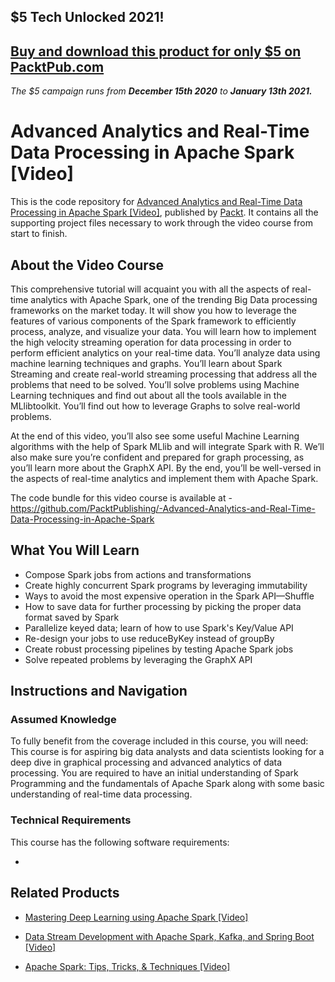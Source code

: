 ## $5 Tech Unlocked 2021!
[Buy and download this product for only $5 on PacktPub.com](https://www.packtpub.com/)
-----
*The $5 campaign         runs from __December 15th 2020__ to __January 13th 2021.__*

# Advanced Analytics and Real-Time Data Processing in Apache Spark [Video]
This is the code repository for [Advanced Analytics and Real-Time Data Processing in Apache Spark [Video]](https://www.packtpub.com/big-data-and-business-intelligence/advanced-analytics-and-real-time-data-processing-apache-spark-vid?utm_source=github&utm_medium=repository&utm_campaign=9781787282032), published by [Packt](https://www.packtpub.com/?utm_source=github). It contains all the supporting project files necessary to work through the video course from start to finish.
## About the Video Course
This comprehensive tutorial will acquaint you with all the aspects of real-time analytics with Apache Spark, one of the trending Big Data processing frameworks on the market today. It will show you how to leverage the features of various components of the Spark framework to efficiently process, analyze, and visualize your data.
You will learn how to implement the high velocity streaming operation for data processing in order to perform efficient analytics on your real-time data. You’ll analyze data using machine learning techniques and graphs. You’ll learn about Spark Streaming and create real-world streaming processing that address all the problems that need to be solved. You’ll solve problems using Machine Learning techniques and find out about all the tools available in the MLlibtoolkit. You’ll find out how to leverage Graphs to solve real-world problems.

At the end of this video, you’ll also see some useful Machine Learning algorithms with the help of Spark MLlib and will integrate Spark with R. We’ll also make sure you’re confident and prepared for graph processing, as you’ll learn more about the GraphX API. By the end, you’ll be well-versed in the aspects of real-time analytics and implement them with Apache Spark.

The code bundle for this video course is available at - https://github.com/PacktPublishing/-Advanced-Analytics-and-Real-Time-Data-Processing-in-Apache-Spark

<H2>What You Will Learn</H2>
<DIV class=book-info-will-learn-text>
<UL>
<LI>Compose Spark jobs from actions and transformations 
<LI>Create highly concurrent Spark programs by leveraging immutability 
<LI>Ways to avoid the most expensive operation in the Spark API—Shuffle 
<LI>How to save data for further processing by picking the proper data format saved by Spark 
<LI>Parallelize keyed data; learn of how to use Spark's Key/Value API 
<LI>Re-design your jobs to use reduceByKey instead of groupBy 
<LI>Create robust processing pipelines by testing Apache Spark jobs 
<LI>Solve repeated problems by leveraging the GraphX API </LI></UL></DIV>

## Instructions and Navigation
### Assumed Knowledge
To fully benefit from the coverage included in this course, you will need:<br/>
This course is for aspiring big data analysts and data scientists looking for a deep dive in graphical processing and advanced analytics of data processing. You are required to have an initial understanding of Spark Programming and the fundamentals of Apache Spark along with some basic understanding of real-time data processing.
### Technical Requirements
This course has the following software requirements:<br/>

-

## Related Products
* [Mastering Deep Learning using Apache Spark [Video]](https://www.packtpub.com/big-data-and-business-intelligence/mastering-deep-learning-using-apache-spark-video?utm_source=github&utm_medium=repository&utm_campaign=9781788292511)

* [Data Stream Development with Apache Spark, Kafka, and Spring Boot [Video]](https://www.packtpub.com/application-development/data-stream-development-apache-spark-kafka-and-spring-boot-video?utm_source=github&utm_medium=repository&utm_campaign=9781789539585)

* [Apache Spark: Tips, Tricks, & Techniques [Video]](https://www.packtpub.com/application-development/apache-spark-tips-tricks-techniques-video?utm_source=github&utm_medium=repository&utm_campaign=9781789801125)

